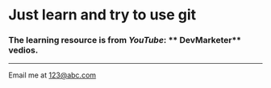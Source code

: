 # Just learn and try to use git

### The learning resource is from *YouTube*: ** DevMarketer** vedios.


---

Email me at [123@abc.com](123@abc.com)